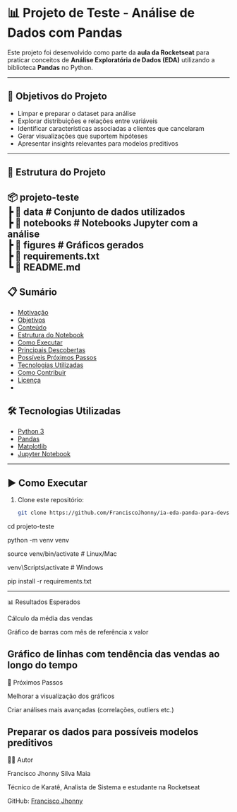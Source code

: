 # 📊 Projeto de Teste - Análise de Dados com Pandas

Este projeto foi desenvolvido como parte da **aula da Rocketseat** para praticar conceitos de **Análise Exploratória de Dados (EDA)** utilizando a biblioteca **Pandas** no Python.

---

## 🚀 Objetivos do Projeto

- Limpar e preparar o dataset para análise  
- Explorar distribuições e relações entre variáveis  
- Identificar características associadas a clientes que cancelaram  
- Gerar visualizações que suportem hipóteses  
- Apresentar insights relevantes para modelos preditivos  

---

## 📂 Estrutura do Projeto

📦 projeto-teste
<BR>┣ 📂 data # Conjunto de dados utilizados
<BR>┣ 📂 notebooks # Notebooks Jupyter com a análise
<BR>┣ 📂 figures # Gráficos gerados
<BR>┣ 📜 requirements.txt
<BR>┗ 📜 README.md
---
## 📋 Sumário

- [Motivação](#motivação)  
- [Objetivos](#objetivos)  
- [Conteúdo](#conteúdo)  
- [Estrutura do Notebook](#estrutura-do-notebook)  
- [Como Executar](#como-executar)  
- [Principais Descobertas](#principais-descobertas)  
- [Possíveis Próximos Passos](#possíveis-próximos-passos)  
- [Tecnologias Utilizadas](#tecnologias-utilizadas)  
- [Como Contribuir](#como-contribuir)  
- [Licença](#licença)
- 
## 🛠 Tecnologias Utilizadas

- [Python 3](https://www.python.org/)  
- [Pandas](https://pandas.pydata.org/)  
- [Matplotlib](https://matplotlib.org/)  
- [Jupyter Notebook](https://jupyter.org/)  

---

## ▶️ Como Executar

1. Clone este repositório:
   ```bash
   git clone https://github.com/FranciscoJhonny/ia-eda-panda-para-devs.git
   
cd projeto-teste

python -m venv venv

source venv/bin/activate   # Linux/Mac

venv\Scripts\activate      # Windows

pip install -r requirements.txt

---
📊 Resultados Esperados

Cálculo da média das vendas

Gráfico de barras com mês de referência x valor

Gráfico de linhas com tendência das vendas ao longo do tempo
---
📌 Próximos Passos

Melhorar a visualização dos gráficos

Criar análises mais avançadas (correlações, outliers etc.)

Preparar os dados para possíveis modelos preditivos
---
👨‍💻 Autor

Francisco Jhonny Silva Maia

Técnico de Karatê, Analista de Sistema e estudante na Rocketseat

GitHub: [Francisco Jhonny](https://github.com/FranciscoJhonny)


